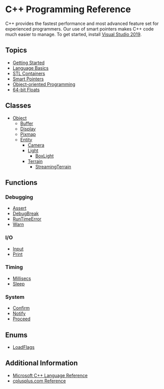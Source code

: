 # C++ Programming Reference
C++ provides the fastest performance and most advanced feature set for experienced programmers. Our use of smart pointers makes C++ code much easier to manage. To get started, install [Visual Studio 2019](https://visualstudio.microsoft.com/vs/).

## Topics
* [Getting Started](Smart%20Pointers.md)
* [Language Basics](Smart%20Pointers.md)
* [STL Containers](Smart%20Pointers.md)
* [Smart Pointers](Smart%20Pointers.md)
* [Object-oriented Programming](Smart%20Pointers.md)
* [64-bit Floats](Smart%20Pointers.md)

## Classes
- [Object](Object/README.md)
  - [Buffer](Buffer/README.md)
  - [Display](Display/README.md)
  - [Pixmap](Pixmap/README.md)  
  - [Entity](Entity/README.md)
    - [Camera](Camera/README.md)
    - [Light](Light/README.md)
      - [BoxLight](BoxLight/README.md)
    - [Terrain](Terrain/README.md)
      - [StreamingTerrain](StreamingTerrain/README.md)

## Functions

### Debugging
- [Assert]()
- [DebugBreak]()
- [RunTimeError]()
- [Warn](Functions/Warn.md)

### I/O
- [Input](Functions/Input.md)
- [Print](Functions/Print.md)

### Timing
- [Millisecs](Functions/Millisecs.md)
- [Sleep](Functions/Sleep.md)

### System
- [Confirm](Functions/Confirm.md)
- [Notify](Functions/Notify.md)
- [Proceed](Functions/Proceed.md)

## Enums
* [LoadFlags](Constants/LoadFlags.md)

## Additional Information
* [Microsoft C++ Language Reference](https://docs.microsoft.com/cpp/cpp/cpp-language-reference)
* [cplusplus.com Reference](http://www.cplusplus.com/reference/)
